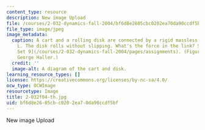 ```yaml
---
content_type: resource
description: New image Upload
file: /courses/2-032-dynamics-fall-2004/bf6d8e2605cbc0202ea70da90ccdf5bf_2-032f04-th.jpg
file_type: image/jpeg
image_metadata:
  caption: A cart and a rolling disk are connected by a rigid massless link of length
    L. The disk rolls without slipping. What's the force in the link? See [Problem
    Set 9](/courses/2-032-dynamics-fall-2004/pages/assignments). (Figure by Prof.
    George Haller.)
  credit: ''
  image-alt: A diagram of the cart and disk.
learning_resource_types: []
license: https://creativecommons.org/licenses/by-nc-sa/4.0/
ocw_type: OCWImage
resourcetype: Image
title: 2-032f04-th.jpg
uid: bf6d8e26-05cb-c020-2ea7-0da90ccdf5bf
---
```

New image Upload